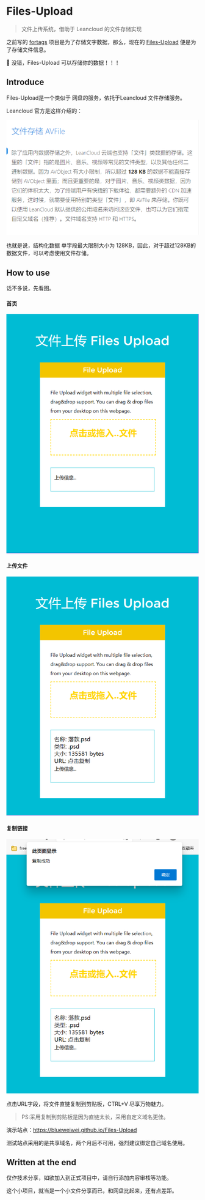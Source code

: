 # Files-Upload
> 文件上传系统，借助于 Leancloud 的文件存储实现

之前写的 [fortags](https://github.com/blueweiwei/fortags) 项目是为了存储文字数据，那么，现在的 [Files-Upload](https://github.com/blueweiwei/Files-Upload) 便是为了存储文件信息。

:rose: 没错，Files-Upload 可以存储你的数据！！！

## Introduce

Files-Upload是一个类似于 网盘的服务，依托于Leancloud 文件存储服务。

Leancloud 官方是这样介绍的：

![image-20210224174003692](./img/image-20210224174003692.png)

也就是说，结构化数据 单字段最大限制大小为 128KB，因此，对于超过128KB的数据文件，可以考虑使用文件存储。

## How to use

话不多说，先看图。

#### 首页

![image-20210224175137382](./img/image-20210224175137382.png)

#### 上传文件

![image-20210224175312180](./img/image-20210224175312180.png)

#### 复制链接

![image-20210224175256159](./img/image-20210224175256159.png)

点击URL字段，将文件直链复制到剪贴板，CTRL+V 尽享万物魅力。

> PS:采用复制到剪贴板是因为直链太长，采用自定义域名更佳。

演示站点：https://blueweiwei.github.io/Files-Upload

测试站点采用的是共享域名，两个月后不可用，强烈建议绑定自己域名使用。

## Written at the end

仅作技术分享，如欲加入到正式项目中，请自行添加内容审核等功能。

这个小项目，就当是一个小文件分享而已，和网盘比起来，还有点差距。